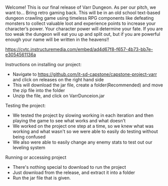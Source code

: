 Welcome! This is our final release of Varr Dungeon.
As per our pitch, we want to...
Bring retro gaming back. This will be in an old school text-based dungeon
crawling game using timeless RPG components like defeating monsters to collect valuable loot
and experience points to increase your character’s power. Your character power will determine
your fate. If you are too weak the dungeon will eat you up and split out, but if you are powerful
enough your name will be written in the heavens!!


https://cvtc.instructuremedia.com/embed/ad4d67f8-f657-4b73-bb7e-e3054561136a

Instructions on installing our project:
- Navigate to https://github.com/it-sd-capstone/capstone-project-varr and click on releases on the right hand side
- This will download the jar file, create a folder(Recommended) and move the zip file into the folder
- Unzip the file, and click on VarrDunceion.jar

Testing the project:
- We tested the project by slowing working in each iteration and then playing the game to see what works and what doesn't
- We worked on the project one step at a time, so we knew what was working and what wasn't so we were able to easily do testing without being confused
- We also were able to easily change any enemy stats to test out our leveling system

Running or accessing project
- There's nothing special to download to run the project
- Just download from the release, and extract it into a folder
- Run the jar file that is given.
